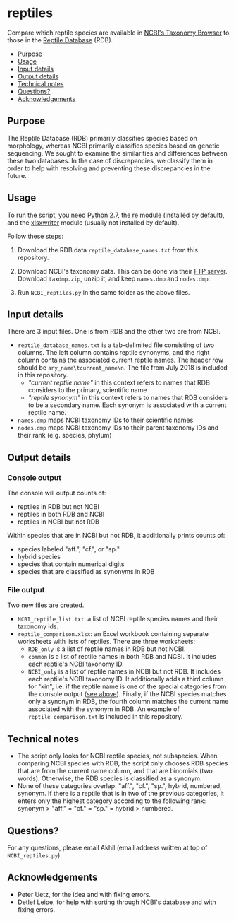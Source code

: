 # reptiles
Compare which reptile species are available in [NCBI's Taxonomy Browser](https://www.ncbi.nlm.nih.gov/Taxonomy/taxonomyhome.html/) to those in the [Reptile Database](http://reptile-database.org/) (RDB).

- [Purpose](#purpose)
- [Usage](#usage)
- [Input details](#input-details)
- [Output details](#output-details)
- [Technical notes](#technical-notes)
- [Questions?](#questions)
- [Acknowledgements](#acknowledgements)


## Purpose
The Reptile Database (RDB) primarily classifies species based on morphology, whereas NCBI primarily classifies species based on genetic sequencing. We sought to examine the similarities and differences between these two databases. In the case of discrepancies, we classify them in order to help with resolving and preventing these discrepancies in the future.


## Usage

To run the script, you need [Python 2.7](https://www.python.org/download/releases/2.7/), the [re](https://docs.python.org/2/library/re.html) module (installed by default), and the [xlsxwriter](https://xlsxwriter.readthedocs.io/) module (usually not installed by default).

Follow these steps:

1. Download the RDB data `reptile_database_names.txt` from this repository. 

2. Download NCBI's taxonomy data. This can be done via their [FTP server](https://ftp.ncbi.nlm.nih.gov/pub/taxonomy/). Download `taxdmp.zip`, unzip it, and keep `names.dmp` and `nodes.dmp`. 

3. Run `NCBI_reptiles.py` in the same folder as the above files.

## Input details

There are 3 input files. One is from RDB and the other two are from NCBI.
* `reptile_database_names.txt` is a tab-delimited file consisting of two columns. The left column contains reptile synonyms, and the right column contains the associated current reptile names. The header row should be `any_name\tcurrent_name\n`. The file from July 2018 is included in this repository.
  * _"current reptile name"_ in this context refers to names that RDB considers to the primary, scientific name
  * _"reptile synonym"_ in this context refers to names that RDB considers to be a secondary name. Each synonym is associated with a current reptile name.
* `names.dmp` maps NCBI taxonomy IDs to their scientific names
* `nodes.dmp` maps NCBI taxonomy IDs to their parent taxonomy IDs and their rank (e.g. species, phylum)

## Output details

### Console output

The console will output counts of:
* reptiles in RDB but not NCBI
* reptiles in both RDB and NCBI
* reptiles in NCBI but not RDB

Within species that are in NCBI but not RDB, it additionally prints counts of:
* species labeled "aff.", "cf.", or "sp."
* hybrid species
* species that contain numerical digits
* species that are classified as synonyms in RDB

### File output

Two new files are created.

* `NCBI_reptile_list.txt`: a list of NCBI reptile species names and their taxonomy ids.
* `reptile_comparison.xlsx`: an Excel workbook containing separate worksheets with lists of reptiles. There are three worksheets:
  * `RDB_only` is a list of reptile names in RDB but not NCBI.
  * `common` is a list of reptile names in both RDB and NCBI. It includes each reptile's NCBI taxonomy ID.
  * `NCBI_only` is a list of reptile names in NCBI but not RDB. It includes each reptile's NCBI taxonomy ID. It additionally adds a third column for "kin", i.e. if the reptile name is one of the special categories from the console output ([see above](#console-output)). Finally, if the NCBI species matches only a synonym in RDB, the fourth column matches the current name associated with the synonym in RDB.
An example of `reptile_comparison.txt` is included in this repository.

## Technical notes

* The script only looks for NCBI reptile species, not subspecies. When comparing NCBI species with RDB, the script only chooses RDB species that are from the current name column, and that are binomials (two words). Otherwise, the RDB species is classified as a synonym.
* None of these categories overlap: "aff.", "cf.", "sp.", hybrid, numbered, synonym. If there is a reptile that is in two of the previous categories, it enters only the highest category according to the following rank: synonym > "aff." = "cf." = "sp." = hybrid > numbered.

## Questions?
For any questions, please email Akhil (email address written at top of `NCBI_reptiles.py`).

## Acknowledgements
* Peter Uetz, for the idea and with fixing errors.
* Detlef Leipe, for help with sorting through NCBI's database and with fixing errors.
